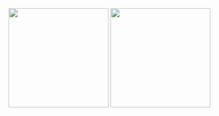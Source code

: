 <div align="center">
<img height="200" src="https://github-readme-stats.vercel.app/api?username=reggi49&&show_icons=true&theme=github_dark&include_all_commits=true" />
<img height="200" src="https://github-readme-stats.vercel.app/api/top-langs/?username=reggi49&layout=compact&langs_count=8&theme=github_dark"/>
</div>
